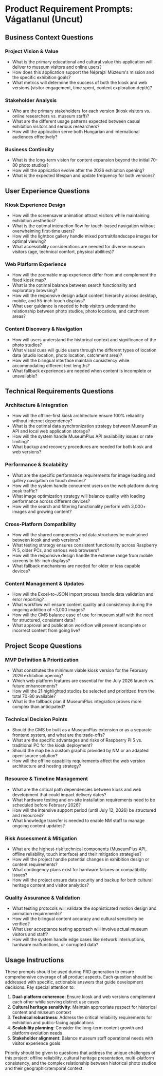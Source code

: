 # Product Requirement Prompts: Vágatlanul (Uncut)

## Business Context Questions

### Project Vision & Value
- What is the primary educational and cultural value this application will deliver to museum visitors and online users?
- How does this application support the Néprajzi Múzeum's mission and the specific exhibition goals?
- What metrics will determine the success of both the kiosk and web versions (visitor engagement, time spent, content exploration depth)?

### Stakeholder Analysis
- Who are the primary stakeholders for each version (kiosk visitors vs. online researchers vs. museum staff)?
- What are the different usage patterns expected between casual exhibition visitors and serious researchers?
- How will the application serve both Hungarian and international audiences effectively?

### Business Continuity
- What is the long-term vision for content expansion beyond the initial 70-80 photo studios?
- How will the application evolve after the 2026 exhibition opening?
- What is the expected lifespan and update frequency for both versions?

## User Experience Questions

### Kiosk Experience Design
- How will the screensaver animation attract visitors while maintaining exhibition aesthetics?
- What is the optimal interaction flow for touch-based navigation without overwhelming first-time users?
- How will the lightbox gallery handle mixed portrait/landscape images for optimal viewing?
- What accessibility considerations are needed for diverse museum visitors (age, technical comfort, physical abilities)?

### Web Platform Experience
- How will the zoomable map experience differ from and complement the fixed kiosk map?
- What is the optimal balance between search functionality and exploratory browsing?
- How will the responsive design adapt content hierarchy across desktop, mobile, and 55-inch touch displays?
- What user guidance is needed to help visitors understand the relationship between photo studios, photo locations, and catchment areas?

### Content Discovery & Navigation
- How will users understand the historical context and significance of the photo studios?
- What visual cues will guide users through the different types of location data (studio location, photo location, catchment area)?
- How will the bilingual interface maintain consistency while accommodating different text lengths?
- What fallback experiences are needed when content is incomplete or unavailable?

## Technical Requirements Questions

### Architecture & Integration
- How will the offline-first kiosk architecture ensure 100% reliability without internet dependency?
- What is the optimal data synchronization strategy between MuseumPlus API and local web application storage?
- How will the system handle MuseumPlus API availability issues or rate limiting?
- What backup and recovery procedures are needed for both kiosk and web versions?

### Performance & Scalability
- What are the specific performance requirements for image loading and gallery navigation on touch devices?
- How will the system handle concurrent users on the web platform during peak traffic?
- What image optimization strategy will balance quality with loading performance across different devices?
- How will the search and filtering functionality perform with 3,000+ images and growing content?

### Cross-Platform Compatibility
- How will the shared components and data structures be maintained between kiosk and web versions?
- What testing strategy ensures consistent functionality across Raspberry Pi 5, older PCs, and various web browsers?
- How will the responsive design handle the extreme range from mobile screens to 55-inch displays?
- What fallback mechanisms are needed for older or less capable devices?

### Content Management & Updates
- How will the Excel-to-JSON import process handle data validation and error reporting?
- What workflow will ensure content quality and consistency during the ongoing addition of ~3,000 images?
- How will the CMS balance ease of use for museum staff with the need for structured, consistent data?
- What approval and publication workflow will prevent incomplete or incorrect content from going live?

## Project Scope Questions

### MVP Definition & Prioritization
- What constitutes the minimum viable kiosk version for the February 2026 exhibition opening?
- Which web platform features are essential for the July 2026 launch vs. future enhancements?
- How will the 21 highlighted studios be selected and prioritized from the total 70-80 available?
- What is the fallback plan if MuseumPlus integration proves more complex than anticipated?

### Technical Decision Points
- Should the CMS be built as a MuseumPlus extension or as a separate frontend system, and what are the trade-offs?
- What are the specific advantages and risks of Raspberry Pi 5 vs. traditional PC for the kiosk deployment?
- Should the map be a custom graphic provided by NM or an adapted open-source solution?
- How will the offline capability requirements affect the web version architecture and hosting strategy?

### Resource & Timeline Management
- What are the critical path dependencies between kiosk and web development that could impact delivery dates?
- What hardware testing and on-site installation requirements need to be scheduled before February 2026?
- How will the intensive support period (until July 12, 2026) be structured and resourced?
- What knowledge transfer is needed to enable NM staff to manage ongoing content updates?

### Risk Assessment & Mitigation
- What are the highest-risk technical components (MuseumPlus API, offline reliability, touch interface) and their mitigation strategies?
- How will the project handle potential changes in exhibition design or content requirements?
- What contingency plans exist for hardware failures or compatibility issues?
- How will the project ensure data security and backup for both cultural heritage content and visitor analytics?

### Quality Assurance & Validation
- What testing protocols will validate the sophisticated motion design and animation requirements?
- How will the bilingual content accuracy and cultural sensitivity be verified?
- What user acceptance testing approach will involve actual museum visitors and staff?
- How will the system handle edge cases like network interruptions, hardware malfunctions, or corrupted data?

## Usage Instructions

These prompts should be used during PRD generation to ensure comprehensive coverage of all product aspects. Each question should be addressed with specific, actionable answers that guide development decisions. Pay special attention to:

1. **Dual-platform coherence**: Ensure kiosk and web versions complement each other while serving distinct use cases
2. **Cultural heritage sensitivity**: Maintain appropriate respect for historical content and museum context  
3. **Technical robustness**: Address the critical reliability requirements for exhibition and public-facing applications
4. **Scalability planning**: Consider the long-term content growth and platform evolution needs
5. **Stakeholder alignment**: Balance museum staff operational needs with visitor experience goals

Priority should be given to questions that address the unique challenges of this project: offline reliability, cultural heritage presentation, multi-platform consistency, and the complex relationship between historical photo studios and their geographic/temporal context.
